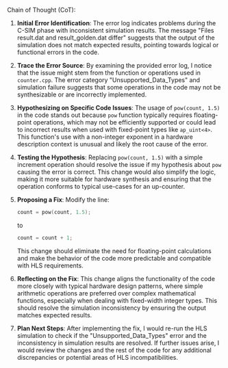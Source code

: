Chain of Thought (CoT):
1. **Initial Error Identification**: The error log indicates problems during the C-SIM phase with inconsistent simulation results. The message "Files result.dat and result_golden.dat differ" suggests that the output of the simulation does not match expected results, pointing towards logical or functional errors in the code.

2. **Trace the Error Source**: By examining the provided error log, I notice that the issue might stem from the function or operations used in `counter.cpp`. The error category "Unsupported_Data_Types" and simulation failure suggests that some operations in the code may not be synthesizable or are incorrectly implemented.

3. **Hypothesizing on Specific Code Issues**: The usage of `pow(count, 1.5)` in the code stands out because `pow` function typically requires floating-point operations, which may not be efficiently supported or could lead to incorrect results when used with fixed-point types like `ap_uint<4>`. This function's use with a non-integer exponent in a hardware description context is unusual and likely the root cause of the error.

4. **Testing the Hypothesis**: Replacing `pow(count, 1.5)` with a simple increment operation should resolve the issue if my hypothesis about `pow` causing the error is correct. This change would also simplify the logic, making it more suitable for hardware synthesis and ensuring that the operation conforms to typical use-cases for an up-counter.

5. **Proposing a Fix**: Modify the line:
    ```cpp
    count = pow(count, 1.5);
    ```
    to
    ```cpp
    count = count + 1;
    ```
    This change should eliminate the need for floating-point calculations and make the behavior of the code more predictable and compatible with HLS requirements.

6. **Reflecting on the Fix**: This change aligns the functionality of the code more closely with typical hardware design patterns, where simple arithmetic operations are preferred over complex mathematical functions, especially when dealing with fixed-width integer types. This should resolve the simulation inconsistency by ensuring the output matches expected results.

7. **Plan Next Steps**: After implementing the fix, I would re-run the HLS simulation to check if the "Unsupported_Data_Types" error and the inconsistency in simulation results are resolved. If further issues arise, I would review the changes and the rest of the code for any additional discrepancies or potential areas of HLS incompatibilities.